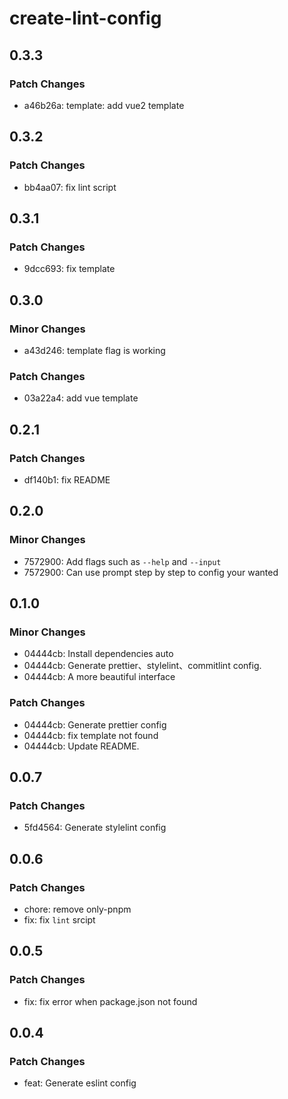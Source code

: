 # create-lint-config

## 0.3.3

### Patch Changes

- a46b26a: template: add vue2 template

## 0.3.2

### Patch Changes

- bb4aa07: fix lint script

## 0.3.1

### Patch Changes

- 9dcc693: fix template

## 0.3.0

### Minor Changes

- a43d246: template flag is working

### Patch Changes

- 03a22a4: add vue template

## 0.2.1

### Patch Changes

- df140b1: fix README

## 0.2.0

### Minor Changes

- 7572900: Add flags such as `--help` and `--input`
- 7572900: Can use prompt step by step to config your wanted

## 0.1.0

### Minor Changes

- 04444cb: Install dependencies auto
- 04444cb: Generate prettier、stylelint、commitlint config.
- 04444cb: A more beautiful interface

### Patch Changes

- 04444cb: Generate prettier config
- 04444cb: fix template not found
- 04444cb: Update README.

## 0.0.7

### Patch Changes

- 5fd4564: Generate stylelint config

## 0.0.6

### Patch Changes

- chore: remove only-pnpm
- fix: fix `lint` srcipt

## 0.0.5

### Patch Changes

- fix: fix error when package.json not found

## 0.0.4

### Patch Changes

- feat: Generate eslint config
